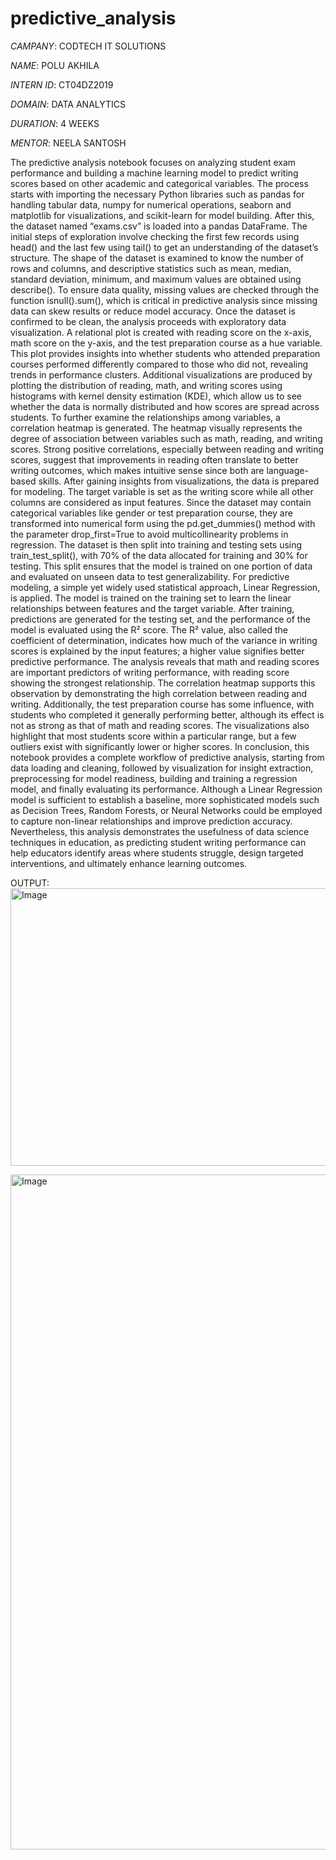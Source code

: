 # predictive_analysis
*CAMPANY*: CODTECH IT SOLUTIONS

*NAME*: POLU AKHILA

*INTERN ID*: CT04DZ2019 

*DOMAIN*: DATA ANALYTICS

*DURATION*: 4 WEEKS

*MENTOR*: NEELA SANTOSH

The predictive analysis notebook focuses on analyzing student exam performance and building a machine learning model to predict writing scores based on other academic and categorical variables. The process starts with importing the necessary Python libraries such as pandas for handling tabular data, numpy for numerical operations, seaborn and matplotlib for visualizations, and scikit-learn for model building. After this, the dataset named “exams.csv” is loaded into a pandas DataFrame. The initial steps of exploration involve checking the first few records using head() and the last few using tail() to get an understanding of the dataset’s structure. The shape of the dataset is examined to know the number of rows and columns, and descriptive statistics such as mean, median, standard deviation, minimum, and maximum values are obtained using describe(). To ensure data quality, missing values are checked through the function isnull().sum(), which is critical in predictive analysis since missing data can skew results or reduce model accuracy. Once the dataset is confirmed to be clean, the analysis proceeds with exploratory data visualization. A relational plot is created with reading score on the x-axis, math score on the y-axis, and the test preparation course as a hue variable. This plot provides insights into whether students who attended preparation courses performed differently compared to those who did not, revealing trends in performance clusters. Additional visualizations are produced by plotting the distribution of reading, math, and writing scores using histograms with kernel density estimation (KDE), which allow us to see whether the data is normally distributed and how scores are spread across students. To further examine the relationships among variables, a correlation heatmap is generated. The heatmap visually represents the degree of association between variables such as math, reading, and writing scores. Strong positive correlations, especially between reading and writing scores, suggest that improvements in reading often translate to better writing outcomes, which makes intuitive sense since both are language-based skills. After gaining insights from visualizations, the data is prepared for modeling. The target variable is set as the writing score while all other columns are considered as input features. Since the dataset may contain categorical variables like gender or test preparation course, they are transformed into numerical form using the pd.get_dummies() method with the parameter drop_first=True to avoid multicollinearity problems in regression. The dataset is then split into training and testing sets using train_test_split(), with 70% of the data allocated for training and 30% for testing. This split ensures that the model is trained on one portion of data and evaluated on unseen data to test generalizability. For predictive modeling, a simple yet widely used statistical approach, Linear Regression, is applied. The model is trained on the training set to learn the linear relationships between features and the target variable. After training, predictions are generated for the testing set, and the performance of the model is evaluated using the R² score. The R² value, also called the coefficient of determination, indicates how much of the variance in writing scores is explained by the input features; a higher value signifies better predictive performance. The analysis reveals that math and reading scores are important predictors of writing performance, with reading score showing the strongest relationship. The correlation heatmap supports this observation by demonstrating the high correlation between reading and writing. Additionally, the test preparation course has some influence, with students who completed it generally performing better, although its effect is not as strong as that of math and reading scores. The visualizations also highlight that most students score within a particular range, but a few outliers exist with significantly lower or higher scores. In conclusion, this notebook provides a complete workflow of predictive analysis, starting from data loading and cleaning, followed by visualization for insight extraction, preprocessing for model readiness, building and training a regression model, and finally evaluating its performance. Although a Linear Regression model is sufficient to establish a baseline, more sophisticated models such as Decision Trees, Random Forests, or Neural Networks could be employed to capture non-linear relationships and improve prediction accuracy. Nevertheless, this analysis demonstrates the usefulness of data science techniques in education, as predicting student writing performance can help educators identify areas where students struggle, design targeted interventions, and ultimately enhance learning outcomes.


OUTPUT:
<img width="768" height="444" alt="Image" src="https://github.com/user-attachments/assets/d95ea9a8-db9b-43da-bb54-ad5b4f9985e3" />

<img width="1920" height="1080" alt="Image" src="https://github.com/user-attachments/assets/4fb7dcbc-6ef8-4396-9b53-33fe77a9089e" />

